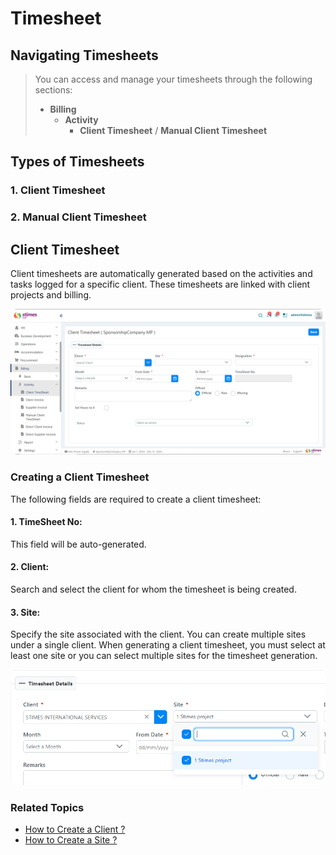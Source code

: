 # Timesheet
## Navigating Timesheets

> You can access and manage your timesheets through the following sections:
> - **Billing**
>   - **Activity**
>     - **Client Timesheet** / **Manual Client Timesheet**

## Types of Timesheets

### 1. Client Timesheet
### 2. Manual Client Timesheet

## Client Timesheet

Client timesheets are automatically generated based on the activities and tasks logged for a specific client. These timesheets are linked with client projects and billing.

<div style="text-align:center;">
    <img src="../../images/client-timesheet.png" alt="Client Timesheet" style="border-radius: 10px;">
</div>

### Creating a Client Timesheet

The following fields are required to create a client timesheet:

#### 1. TimeSheet No:
This field will be auto-generated.

#### 2. Client:
Search and select the client for whom the timesheet is being created.

#### 3. Site:
Specify the site associated with the client. You can create multiple sites under a single client. When generating a client timesheet, you must select at least one site or you can select multiple sites for the timesheet generation.

<div style="text-align:center;">
    <img src="../../images/timesheet details.png" alt="Timesheet Details" style="border-radius: 10px;">
</div>














### Related Topics

* [How to Create a Client ?](../client.md)
* [How to Create a Site ?](../site.md)
